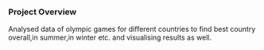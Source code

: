 ### Project Overview

 Analysed data of olympic games for different countries to find best country overall,in summer,in winter etc. and visualising results as well.


